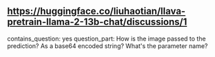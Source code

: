 ## https://huggingface.co/liuhaotian/llava-pretrain-llama-2-13b-chat/discussions/1

contains_question: yes
question_part: How is the image passed to the prediction? As a base64 encoded string? What's the parameter name?